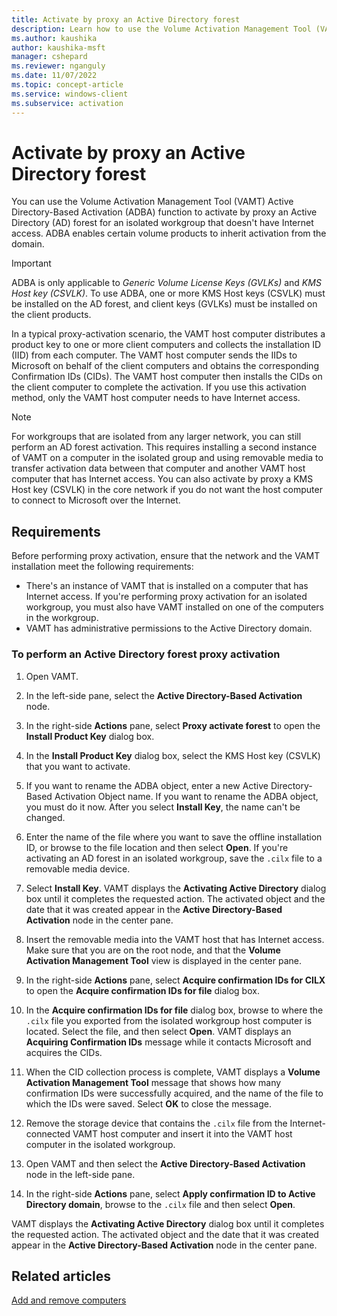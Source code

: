 ```yaml
---
title: Activate by proxy an Active Directory forest
description: Learn how to use the Volume Activation Management Tool (VAMT) Active Directory-Based Activation (ADBA) function to activate by proxy an Active Directory (AD) forest.
ms.author: kaushika
author: kaushika-msft
manager: cshepard
ms.reviewer: nganguly
ms.date: 11/07/2022
ms.topic: concept-article
ms.service: windows-client
ms.subservice: activation
---
```


# Activate by proxy an Active Directory forest

You can use the Volume Activation Management Tool (VAMT) Active Directory-Based Activation (ADBA) function to activate by proxy an Active Directory (AD) forest for an isolated workgroup that doesn't have Internet access. ADBA enables certain volume products to inherit activation from the domain.

> [!IMPORTANT]
> ADBA is only applicable to *Generic Volume License Keys (GVLKs)* and *KMS Host key (CSVLK)*. To use ADBA, one or more KMS Host keys (CSVLK) must be installed on the AD forest, and client keys (GVLKs) must be installed on the client products.

In a typical proxy-activation scenario, the VAMT host computer distributes a product key to one or more client computers and collects the installation ID (IID) from each computer. The VAMT host computer sends the IIDs to Microsoft on behalf of the client computers and obtains the corresponding Confirmation IDs (CIDs). The VAMT host computer then installs the CIDs on the client computer to complete the activation. If you use this activation method, only the VAMT host computer needs to have Internet access.

> [!NOTE]
> For workgroups that are isolated from any larger network, you can still perform an AD forest activation. This requires installing a second instance of VAMT on a computer in the isolated group and using removable media to transfer activation data between that computer and another VAMT host computer that has Internet access. You can also activate by proxy a KMS Host key (CSVLK) in the core network if you do not want the host computer to connect to Microsoft over the Internet.

## Requirements

Before performing proxy activation, ensure that the network and the VAMT installation meet the following requirements:

- There's an instance of VAMT that is installed on a computer that has Internet access. If you're performing proxy activation for an isolated workgroup, you must also have VAMT installed on one of the computers in the workgroup.
- VAMT has administrative permissions to the Active Directory domain.

### To perform an Active Directory forest proxy activation

1. Open VAMT.

2. In the left-side pane, select the **Active Directory-Based Activation** node.

3. In the right-side **Actions** pane, select **Proxy activate forest** to open the **Install Product Key** dialog box.

4. In the **Install Product Key** dialog box, select the KMS Host key (CSVLK) that you want to activate.

5. If you want to rename the ADBA object, enter a new Active Directory-Based Activation Object name. If you want to rename the ADBA object, you must do it now. After you select **Install Key**, the name can't be changed.

6. Enter the name of the file where you want to save the offline installation ID, or browse to the file location and then select **Open**. If you're activating an AD forest in an isolated workgroup, save the `.cilx` file to a removable media device.

7. Select **Install Key**. VAMT displays the **Activating Active Directory** dialog box until it completes the requested action. The activated object and the date that it was created appear in the **Active Directory-Based Activation** node in the center pane.

8. Insert the removable media into the VAMT host that has Internet access. Make sure that you are on the root node, and that the **Volume Activation Management Tool** view is displayed in the center pane.

9. In the right-side **Actions** pane, select **Acquire confirmation IDs for CILX** to open the **Acquire confirmation IDs for file** dialog box.

10. In the **Acquire confirmation IDs for file** dialog box, browse to where the `.cilx` file you exported from the isolated workgroup host computer is located. Select the file, and then select **Open**. VAMT displays an **Acquiring Confirmation IDs** message while it contacts Microsoft and acquires the CIDs.

11. When the CID collection process is complete, VAMT displays a **Volume Activation Management Tool** message that shows how many confirmation IDs were successfully acquired, and the name of the file to which the IDs were saved. Select **OK** to close the message.

12. Remove the storage device that contains the `.cilx` file from the Internet-connected VAMT host computer and insert it into the VAMT host computer in the isolated workgroup.

13. Open VAMT and then select the **Active Directory-Based Activation** node in the left-side pane.

14. In the right-side **Actions** pane, select **Apply confirmation ID to Active Directory domain**, browse to the `.cilx` file and then select **Open**.

VAMT displays the **Activating Active Directory** dialog box until it completes the requested action. The activated object and the date that it was created appear in the **Active Directory-Based Activation** node in the center pane.

## Related articles

[Add and remove computers](add-remove-computers-vamt.md)
